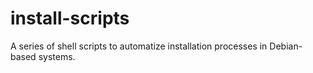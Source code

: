 # install-scripts
A series of shell scripts to automatize installation processes in Debian-based systems.
